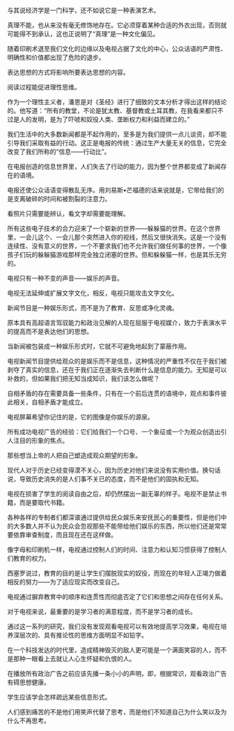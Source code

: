 与其说经济学是一门科学，还不如说它是一种表演艺术。

真理不能，也从来没有毫无修饰地存在。它必须穿着某种合适的外衣出现，否则就可能得不到承认，这也正说明了“真理”是一种文化偏见。

随着印刷术退至我们文化的边缘以及电视占据了文化的中心，公众话语的严肃性、明确性和价值都出现了危险的退步。

表达思想的方式将影响所要表达思想的内容。

阅读过程能促进理性思维。

作为一个理性主义者，潘恩是对《圣经》进行了细致的文本分析才得出这样的结论的。他写道：“所有的教堂，不论是犹太教、基督教或土耳其教，在我看来都只不过是人的发明，是为了吓唬和奴役人类、垄断权力和利益而建立的。”

我们生活中的大多数新闻都是不起作用的，至多是为我们提供一点儿谈资，却不能引导我们采取有益的行动。这正是电报的传统：通过生产大量无关的信息，它完全改变了我们所称的“信息——行动比”。

在电报创造的信息世界里，人们失去了行动的能力，因为整个世界都变成了新闻存在的语境。

电报还使公众话语变得散乱无序。用刘易斯•芒福德的话来说就是，它带给我们的是支离破碎的时间和被割裂的注意力。

看照片只需要能辨认，看文字却需要能理解。

所有这些电子技术的合力迎来了一个崭新的世界——躲躲猫的世界。在这个世界里，一会儿这个、一会儿那个突然进入你的视线，然后又很快消失。这是一个没有连续性、没有意义的世界，一个不要求我们也不允许我们做任何事的世界，一个像孩子们玩的躲躲猫游戏那样完全独立闭塞的世界。但和躲躲猫一样，也是其乐无穷的。

电视只有一种不变的声音——娱乐的声音。

电视无法延伸或扩展文字文化，相反，电视只能攻击文字文化。

新闻节目是一种娱乐形式，而不是为了教育、反思或净化灵魂。

原本具有高超语言驾驭能力和政治见解的人现在屈服于电视媒介，致力于表演水平的提高而不是表达他们的思想。

当新闻被包装成一种娱乐形式时，它就不可避免地起到了蒙蔽作用。

电视新闻节目提供给观众的是娱乐而不是信息，这种情况的严重性不仅在于我们被剥夺了真实的信息，还在于我们正在逐渐失去判断什么是信息的能力。无知是可以补救的，但如果我们把无知当成知识，我们该怎么做呢？

自相矛盾的存在需要具备一些条件，只有在一个前后连贯的语境中，观点和事件彼此相关，自相矛盾才能成立。

电视屏幕希望你记住的是，它的图像是你娱乐的源泉。

所有成功电视广告的经验：它们给我们一个口号、一个象征或一个为观众创造出引人注目的形象的焦点。

那些想当上帝的人把自己塑造成观众期望的形象。

现代人对于历史已经变得漠不关心，因为历史对他们来说没有实用价值。换句话说，导致历史消失的是人们事不关已的态度，而不是他们的固执和无知。

电视在损害了学生的阅读自由之后，却仍然摆出一副无辜的样子。电视不是禁止书籍，而是要取代书籍。

各种各样的专制者们都深谱通过提供给民众娱乐来安抚民心的重要性，但是他们中的大多数人并不认为民众会忽视那些不能带给他们娱乐的东西，所以他们还是常常要依靠审查制度，而且现在还在这样做。

像字母和印刷机一样，电视通过控制人们的时间、注意力和认知习惯获得了控制人们教育的权力。

西塞罗说过，教育的目的是让学生们摆脱现实的奴役，而现在的年轻人正竭力做着相反的努力——为了适应现实而改变自己。

电视通过摒弃教育中的顺序和连贯性而彻底否定了它们和思想之间存在任何关系。

对于电视来说，最重要的是学习者的满意程度，而不是学习者的成长。

通过这一系列的研究，我们没有发现观看电视可以有效地提高学习效果，电视在培养深层次的、具有推论性的思维方面明显不如铅字。

在一个科技发达的时代里，造成精神毁灭的敌人更可能是一个满面笑容的人，而不是那种一眼看上去就让人心生怀疑和仇恨的人。

在播放所有政治广告之前应该先播一条小小的声明，即，根据常识，观看政治广告有碍思想健康。

学生应该学会怎样疏远某些信息形式。

人们感到痛苦的不是他们用笑声代替了思考，而是他们不知道自己为什么笑以及为什么不再思考。